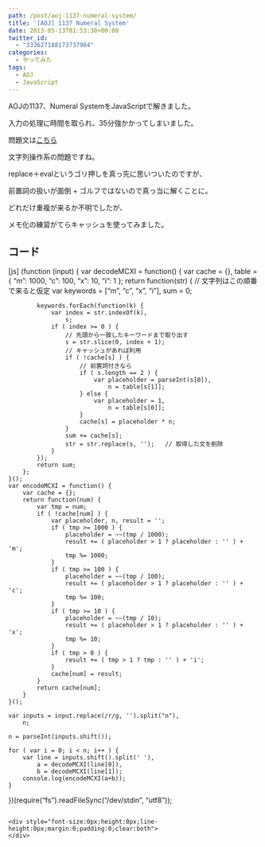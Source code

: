 ```yaml
---
path: /post/aoj-1137-numeral-system/
title: '[AOJ] 1137 Numeral System'
date: 2013-05-13T01:53:38+00:00
twitter_id:
  - "333627188173737984"
categories:
  - やってみた
tags:
  - AOJ
  - JavaScript
---
```

AOJの1137、Numeral SystemをJavaScriptで解きました。
  
入力の処理に時間を取られ、35分強かかってしまいました。

問題文は[こちら](http://judge.u-aizu.ac.jp/onlinejudge/description.jsp?id=1137&lang=jp)

<!--more-->

文字列操作系の問題ですね。

replace＋evalというゴリ押しを真っ先に思いついたのですが、
  
前置詞の扱いが面倒 + ゴルフではないので真っ当に解くことに。

どれだけ重複が来るか不明でしたが、
  
メモ化の練習がてらキャッシュを使ってみました。

コード
----------------------------------------

\[js\] (function (input) { var decodeMCXI = function() { var cache = {}, table = { &#8220;m&#8221;: 1000, &#8220;c&#8221;: 100, &#8220;x&#8221;: 10, &#8220;i&#8221;: 1 }; return function(str) { // 文字列はこの順番で来ると仮定 var keywords = [&#8220;m&#8221;, &#8220;c&#8221;, &#8220;x&#8221;, &#8220;i&#8221;], sum = 0;

            keywords.forEach(function(k) {
                var index = str.indexOf(k),
                    s;
                if ( index >= 0 ) {
                    // 先頭から一致したキーワードまで取り出す
                    s = str.slice(0, index + 1);
                    // キャッシュがあれば利用
                    if ( !cache[s] ) {
                        // 前置詞付きなら
                        if ( s.length == 2 ) {
                            var placeholder = parseInt(s[0]),
                                n = table[s[1]];
                        } else {
                            var placeholder = 1,
                                n = table[s[0]];
                        }
                        cache[s] = placeholder * n;
                    }
                    sum += cache[s];
                    str = str.replace(s, '');   // 取得した文を削除
                }
            });
            return sum;
        };
    }();
    var encodeMCXI = function() {
        var cache = {};
        return function(num) {
            var tmp = num;
            if ( !cache[num] ) {
                var placeholder, n, result = '';
                if ( tmp >= 1000 ) {
                    placeholder = ~~(tmp / 1000);
                    result += ( placeholder > 1 ? placeholder : '' ) + 'm';
                    tmp %= 1000;
                }
                if ( tmp >= 100 ) {
                    placeholder = ~~(tmp / 100);
                    result += ( placeholder > 1 ? placeholder : '' ) + 'c';
                    tmp %= 100;
                }
                if ( tmp >= 10 ) {
                    placeholder = ~~(tmp / 10);
                    result += ( placeholder > 1 ? placeholder : '' ) + 'x';
                    tmp %= 10;
                }
                if ( tmp > 0 ) {
                    result += ( tmp > 1 ? tmp : '' ) + 'i';
                }
                cache[num] = result;
            }
            return cache[num];
        }
    }();
    
    var inputs = input.replace(/r/g, '').split("n"),
        n;
    
    n = parseInt(inputs.shift());
    
    for ( var i = 0; i < n; i++ ) {
        var line = inputs.shift().split(' '),
            a = decodeMCXI(line[0]),
            b = decodeMCXI(line[1]);
        console.log(encodeMCXI(a+b));
    }
    

})(require(&#8220;fs&#8221;).readFileSync(&#8220;/dev/stdin&#8221;, &#8220;utf8&#8221;)); 
```

<div style="font-size:0px;height:0px;line-height:0px;margin:0;padding:0;clear:both">
</div>